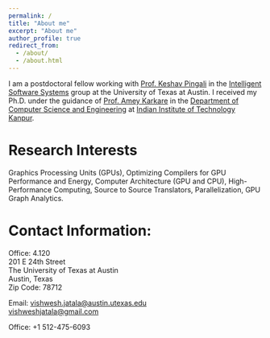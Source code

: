 ```yaml
---
permalink: /
title: "About me"
excerpt: "About me"
author_profile: true
redirect_from: 
  - /about/
  - /about.html
---
```


I am a postdoctoral fellow working with [Prof. Keshav Pingali](https://www.cs.utexas.edu/~pingali/) in the [Intelligent Software Systems](https://iss.oden.utexas.edu/) group at the University of Texas at Austin. I received my Ph.D. under the guidance of [Prof. Amey Karkare](https://cse.iitk.ac.in/users/karkare/) in the [Department of Computer Science and Engineering](https://cse.iitk.ac.in/) at [Indian Institute of Technology Kanpur](http://iitk.ac.in/). 


Research Interests
======
Graphics Processing Units (GPUs), Optimizing  Compilers  for  GPU  Performance  and  Energy,
Computer  Architecture  (GPU  and  CPU), High-Performance Computing, Source to Source Translators, Parallelization, GPU Graph Analytics.


Contact Information:
======
Office: 4.120  
201 E 24th Street  
The University of Texas at Austin  
Austin, Texas  
Zip Code: 78712  

Email: <vishwesh.jatala@austin.utexas.edu>  
<vishweshjatala@gmail.com>    

Office: +1 512-475-6093

